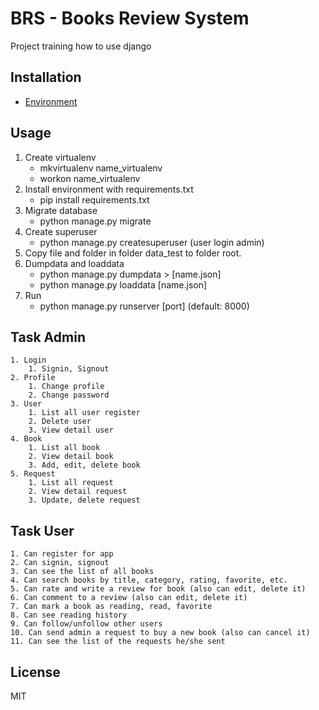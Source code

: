 # BRS - Books Review System

Project training how to use django

## Installation

* [Environment](http://askubuntu.com/questions/244641/how-to-set-up-and-use-a-virtual-python-environment-in-ubuntu)

## Usage

1. Create virtualenv
	* mkvirtualenv name_virtualenv
	* workon name_virtualenv
2. Install environment with requirements.txt
	* pip install requirements.txt
3. Migrate database
	* python manage.py migrate
4. Create superuser
	* python manage.py createsuperuser (user login admin)
5. Copy file and folder in folder data_test to folder root.
6. Dumpdata and loaddata
	* python manage.py dumpdata > [name.json]
	* python manage.py loaddata [name.json]
7. Run
	* python manage.py runserver [port] (default: 8000)

## Task Admin
	1. Login
		1. Signin, Signout
	2. Profile
		1. Change profile
		2. Change password
	3. User
		1. List all user register
		2. Delete user
		3. View detail user
	4. Book
		1. List all book
		2. View detail book
		3. Add, edit, delete book
	5. Request
		1. List all request
		2. View detail request
		3. Update, delete request

## Task User
	1. Can register for app 
	2. Can signin, signout
	3. Can see the list of all books
	4. Can search books by title, category, rating, favorite, etc.
	5. Can rate and write a review for book (also can edit, delete it)
	6. Can comment to a review (also can edit, delete it)
	7. Can mark a book as reading, read, favorite
	8. Can see reading history
	9. Can follow/unfollow other users
	10. Can send admin a request to buy a new book (also can cancel it)
	11. Can see the list of the requests he/she sent

## License

MIT

